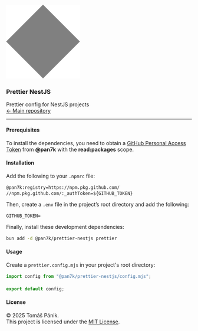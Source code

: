 <br>
<img src="https://github.com/pan7k/config/blob/main/docs/blank.svg" alt="Logo" />

### Prettier NestJS

Prettier config for NestJS projects<br>
[← Main repository](https://github.com/pan7k/config?tab=readme-ov-file#readme)

---

#### Prerequisites

To install the dependencies, you need to obtain a [GitHub Personal Access Token](https://docs.github.com/en/authentication/keeping-your-account-and-data-secure/managing-your-personal-access-tokens) from **@pan7k** with the **read:packages** scope.

#### Installation

Add the following to your `.npmrc` file:

```npmrc
@pan7k:registry=https://npm.pkg.github.com/
//npm.pkg.github.com/:_authToken=${GITHUB_TOKEN}
```

Then, create a `.env` file in the project’s root directory and add the following:

```env
GITHUB_TOKEN=
```

Finally, install these development dependencies:

```sh
bun add -d @pan7k/prettier-nestjs prettier
```

#### Usage

Create a `prettier.config.mjs` in your project's root directory:

```ts
import config from "@pan7k/prettier-nestjs/config.mjs";

export default config;
```

#### License

© 2025 Tomáš Pánik.<br>
This project is licensed under the [MIT License](https://github.com/pan7k/config/blob/main/license.txt).
